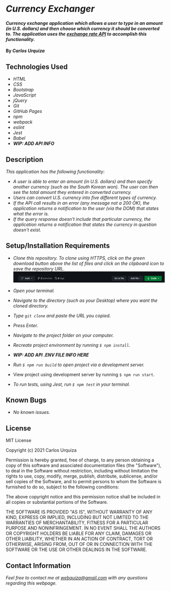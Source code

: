 # _Currency Exchanger_

#### _Currency exchange application which allows a user to type in an amount (in U.S. dollars) and then choose which currency it should be converted to. The application uses the [exchange rate API](https://www.exchangerate-api.com/) to accomplish this functionality._

#### By _**Carlos Urquiza**_

## Technologies Used

* _HTML_
* _CSS_
* _Bootstrap_
* _JavaScript_
* _jQuery_
* _Git_
* _GitHub Pages_
* _npm_
* _webpack_
* _eslint_
* _Jest_
* _Babel_
* _**WIP: ADD API INFO**_


## Description

_This application has the following functionality:_

* _A user is able to enter an amount (in U.S. dollars) and then specify another currency (such as the South Korean won). The user can then see the total amount they entered in converted currency._
* _Users can convert U.S. currency into five different types of currency._
* _If the API call results in an error (any message not a 200 OK), the application returns a notification to the user (via the DOM) that states what the error is._
* _If the query response doesn't include that particular currency, the application returns a notification that states the currency in question doesn't exist._

## Setup/Installation Requirements

* _Clone this repository. To clone using HTTPS, click on the green download button above the list of files and click on the clipboard icon to save the repository URL._
[![Clone button](src/assets/images/clone_button.png)](#)

* _Open your terminal._
* _Navigate to the directory (such as your Desktop) where you want the cloned directory._
* _Type `git clone` and paste the URL you copied._
* _Press Enter._
* _Navigate to the project folder on your computer._
* _Recreate project environment by running `$ npm install`._
* _**WIP: ADD API .ENV FILE INFO HERE**_
* _Run `$ npm run build` to open project via a development server._
* View project using development server by running `$ npm run start`.
* _To run tests, using Jest, run `$ npm test` in your terminal._

## Known Bugs

* _No known issues._

## License

MIT License

Copyright (c) 2021 Carlos Urquiza

Permission is hereby granted, free of charge, to any person obtaining a copy
of this software and associated documentation files (the "Software"), to deal
in the Software without restriction, including without limitation the rights
to use, copy, modify, merge, publish, distribute, sublicense, and/or sell
copies of the Software, and to permit persons to whom the Software is
furnished to do so, subject to the following conditions:

The above copyright notice and this permission notice shall be included in all
copies or substantial portions of the Software.

THE SOFTWARE IS PROVIDED "AS IS", WITHOUT WARRANTY OF ANY KIND, EXPRESS OR
IMPLIED, INCLUDING BUT NOT LIMITED TO THE WARRANTIES OF MERCHANTABILITY,
FITNESS FOR A PARTICULAR PURPOSE AND NONINFRINGEMENT. IN NO EVENT SHALL THE
AUTHORS OR COPYRIGHT HOLDERS BE LIABLE FOR ANY CLAIM, DAMAGES OR OTHER
LIABILITY, WHETHER IN AN ACTION OF CONTRACT, TORT OR OTHERWISE, ARISING FROM,
OUT OF OR IN CONNECTION WITH THE SOFTWARE OR THE USE OR OTHER DEALINGS IN THE
SOFTWARE.

## Contact Information

_Feel free to contact me at webquiza@gmail.com with any questions regarding this webpage._